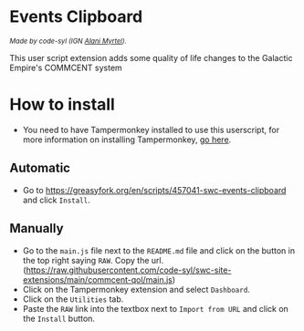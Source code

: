 # Events Clipboard
<small><i>Made by code-syl (IGN <a href="https://www.swcombine.com/profiles/index.php?c=1&tHand=Alani+Myrtel">Alani Myrtel</a>).</i></small>

This user script extension adds some quality of life changes to the Galactic Empire's COMMCENT system

# How to install
* You need to have Tampermonkey installed to use this userscript, for more information on installing Tampermonkey, [go here](https://www.tampermonkey.net/).

## Automatic
* Go to https://greasyfork.org/en/scripts/457041-swc-events-clipboard and click `Install`.

## Manually
* Go to the `main.js` file next to the `README.md` file and click on the button in the top right saying `RAW`. Copy the url. (https://raw.githubusercontent.com/code-syl/swc-site-extensions/main/commcent-qol/main.js)
* Click on the Tampermonkey extension and select `Dashboard`.
* Click on the `Utilities` tab.
* Paste the `RAW` link into the textbox next to `Import from URL` and click on the `Install` button.
